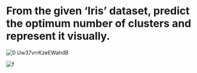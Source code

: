# From the given ‘Iris’ dataset, predict the optimum number of clusters and represent it visually.

![0 Uw37vrrKzeEWahdB](https://user-images.githubusercontent.com/64091188/122677853-c9f4dc80-d201-11eb-98aa-e22ae544c24b.jpg)



![f](https://user-images.githubusercontent.com/64091188/122677871-e1cc6080-d201-11eb-9368-c8aaef39a08b.jpg)

